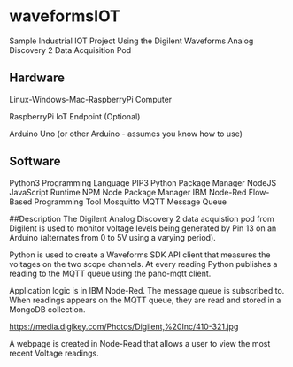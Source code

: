 # waveformsIOT
Sample Industrial IOT Project Using the Digilent Waveforms Analog Discovery 2 Data Acquisition Pod

## Hardware

Linux-Windows-Mac-RaspberryPi Computer

RaspberryPi IoT Endpoint (Optional)

Arduino Uno (or other Arduino - assumes you know how to use)

## Software
Python3 Programming Language
PIP3 Python Package Manager
NodeJS JavaScript Runtime
NPM Node Package Manager
IBM Node-Red Flow-Based Programming Tool
Mosquitto MQTT Message Queue

##Description
The Digilent Analog Discovery 2 data acquistion pod from Digilent is used to monitor voltage levels being generated by Pin 13 on an Arduino (alternates from 0 to 5V using a varying period).

Python is used to create a Waveforms SDK API client that measures the voltages on the two scope channels.  At every reading Python publishes a reading to the MQTT queue using the paho-mqtt client.

Application logic is in IBM Node-Red. The message queue is subscribed to.  When readings appears on the MQTT queue, they are read and stored in a MongoDB collection.

https://media.digikey.com/Photos/Digilent,%20Inc/410-321.jpg

A webpage is created in Node-Read that allows a user to view the most recent Voltage readings.
